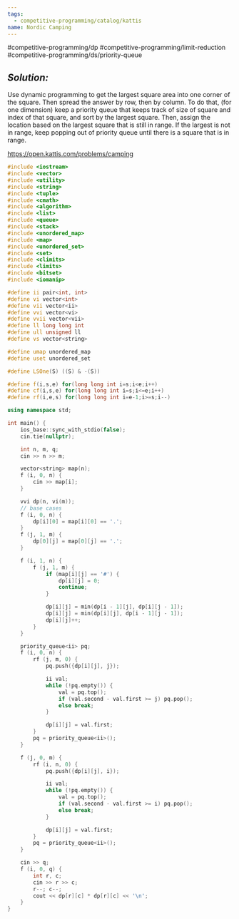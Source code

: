```yaml
---
tags:
  - competitive-programming/catalog/kattis
name: Nordic Camping
---
```

#competitive-programming/dp
#competitive-programming/limit-reduction
#competitive-programming/ds/priority-queue
## _Solution:_
Use dynamic programming to get the largest square area into one corner of the square. Then spread the answer by row, then by column. To do that, (for one dimension) keep a priority queue that keeps track of size of square and index of that square, and sort by the largest square. Then, assign the location based on the largest square that is still in range. If the largest is not in range, keep popping out of priority queue until there  is a square that is in range.

https://open.kattis.com/problems/camping
```cpp
#include <iostream>
#include <vector>
#include <utility>
#include <string>
#include <tuple>
#include <cmath>
#include <algorithm>
#include <list>
#include <queue>
#include <stack>
#include <unordered_map>
#include <map>
#include <unordered_set>
#include <set>
#include <climits>
#include <limits>
#include <bitset>
#include <iomanip>

#define ii pair<int, int>
#define vi vector<int>
#define vii vector<ii>
#define vvi vector<vi>
#define vvii vector<vii>
#define ll long long int
#define ull unsigned ll
#define vs vector<string>

#define umap unordered_map
#define uset unordered_set

#define LSOne(S) ((S) & -(S))

#define f(i,s,e) for(long long int i=s;i<e;i++)
#define cf(i,s,e) for(long long int i=s;i<=e;i++)
#define rf(i,e,s) for(long long int i=e-1;i>=s;i--)

using namespace std;

int main() {
    ios_base::sync_with_stdio(false);
    cin.tie(nullptr);

    int n, m, q;
    cin >> n >> m;

    vector<string> map(n);
    f (i, 0, n) {
        cin >> map[i];
    }

    vvi dp(n, vi(m));
    // base cases
    f (i, 0, n) {
        dp[i][0] = map[i][0] == '.';
    }
    f (j, 1, m) {
        dp[0][j] = map[0][j] == '.';
    }

    f (i, 1, n) {
        f (j, 1, m) {
            if (map[i][j] == '#') {
                dp[i][j] = 0;
                continue;
            }

            dp[i][j] = min(dp[i - 1][j], dp[i][j - 1]);
            dp[i][j] = min(dp[i][j], dp[i - 1][j - 1]);
            dp[i][j]++;
        }
    }

    priority_queue<ii> pq;
    f (i, 0, n) {
        rf (j, m, 0) {
            pq.push({dp[i][j], j});

            ii val;
            while (!pq.empty()) {
                val = pq.top();
                if (val.second - val.first >= j) pq.pop();
                else break;
            }

            dp[i][j] = val.first;
        }
        pq = priority_queue<ii>();
    }

    f (j, 0, m) {
        rf (i, n, 0) {
            pq.push({dp[i][j], i});

            ii val;
            while (!pq.empty()) {
                val = pq.top();
                if (val.second - val.first >= i) pq.pop();
                else break;
            }

            dp[i][j] = val.first;
        }
        pq = priority_queue<ii>();
    }

    cin >> q;
    f (i, 0, q) {
        int r, c;
        cin >> r >> c;
        r--; c--;
        cout << dp[r][c] * dp[r][c] << '\n';
    }
}
```